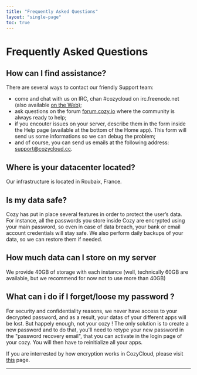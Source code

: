 ```yaml
---
title: "Frequently Asked Questions"
layout: "single-page"
toc: true
---
```


# Frequently Asked Questions

## How can I find assistance?

There are several ways to contact our friendly Support team:
 - come and chat with us on IRC, chan #cozycloud on irc.freenode.net (also available [on the Web](https://webchat.freenode.net/?channels=cozycloud));
 - ask questions on the forum [forum.cozy.io](https://forum.cozy.io/) where the community is always ready to help;
 - if you encouter issues on your server, describe them in the form inside the Help page (available at the bottom of the Home app). This form will send us some informations so we can debug the problem;
 - and of course, you can send us emails at the following address: support@cozycloud.cc.


## Where is your datacenter located?

Our infrastructure is located in Roubaix, France.


## Is my data safe?

Cozy has put in place several features in order to protect the user’s data. For instance, all the passwords you store inside Cozy are encrypted using your main password, so even in case of data breach, your bank or email account credentials will stay safe.
We also perform daily backups of your data, so we can restore them if needed.


## How much data can I store on my server

We provide 40GB of storage with each instance (well, technically 60GB are available, but we recommend for now not to use more than 40GB)

## What can i do if I forget/loose my password ?

For security and confidentiality reasons, we never have access to your decrypted password, and as a result, your datas of your different apps will be lost. But happely enough, not your cozy ! The only solution is to create a new password and to do that, you'll need to retype your new password in the "password recovery email", that you can activate in the login page of your cozy. You will then have to reinitialize all your apps.

If you are interrested by how encryption works in CozyCloud, please visit [this](https://cozy.io/en/hack/cookbooks/encryption.html) page. 

---
